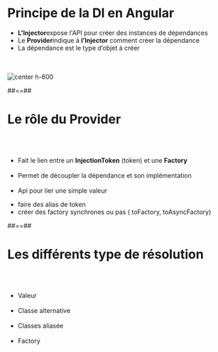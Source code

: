<!-- .slide: class="sfeir-basic-slide" -->
# Principe de la DI en Angular
<ul>
    <li><strong>L'Injector</strong>expose l'API pour créer des instances de dépendances</li>
    <li>Le <strong>Provider</strong>indique à <strong>l’Injector</strong> comment créer la dépendance</li>
    <li>La dépendance est le type d’objet à créer</li>
</ul>
<br><br>
<img alt="center h-600" src="assets/images/school/dependancy-injection/di_working.png" />

##==##

<!-- .slide: class="sfeir-basic-slide" -->
# Le rôle du Provider
<br><br>
- Fait le lien entre un <strong>InjectionToken</strong> (token) et une <strong>Factory</strong><br><br>
- Permet de découpler la dépendance et son implémentation<br><br>
- Api pour lier une simple valeur
<ul>
    <li>faire des alias de token</li>
    <li>créer des factory synchrones ou pas ( toFactory, toAsyncFactory)</li>
</ul>

##==##

<!-- .slide: class="sfeir-basic-slide" -->
# Les différents type de résolution
<br><br>
- Valeur<br><br>
- Classe alternative<br><br>
- Classes aliasée<br><br>
- Factory

